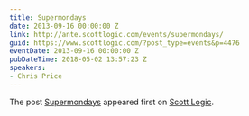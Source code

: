 ```yaml
---
title: Supermondays
date: 2013-09-16 00:00:00 Z
link: http://ante.scottlogic.com/events/supermondays/
guid: https://www.scottlogic.com/?post_type=events&p=4476
eventDate: 2013-09-16 00:00:00 Z
pubDateTime: 2018-05-02 13:57:23 Z
speakers:
- Chris Price
---
```


<p>The post <a rel="nofollow" href="http://ante.scottlogic.com/events/supermondays/">Supermondays</a> appeared first on <a rel="nofollow" href="http://ante.scottlogic.com">Scott Logic</a>.</p>